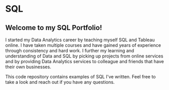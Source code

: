 # SQL
## Welcome to my SQL Portfolio!

I started my Data Analytics career by teaching myself SQL and Tableau online. I have taken multiple courses and have gained years of experience through consistency and hard work. I further my learning and understanding of Data and SQL by picking up projects from online services and by providing Data Analytics services to colleague and friends that have their own businesses.

This code repository contains examples of SQL I've written. Feel free to take a look and reach out if you have any questions.
